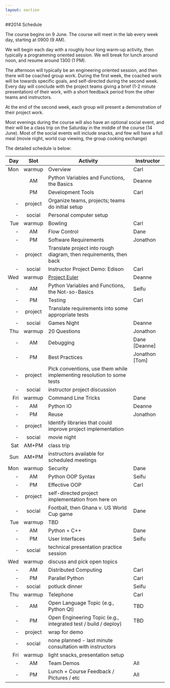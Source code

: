 ```yaml
---
layout: section
---
```

##2014 Schedule

The course begins on 9 June.  The course will meet in the lab every week day, starting at 0900 (9 AM).

We will begin each day with a roughly hour long warm-up activity, then typically a programming oriented session.
We will break for lunch around noon, and resume around 1300 (1 PM).

The afternoon will typically be an engineering oriented session, and then there will be coached group work.
During the first week, the coached work will be towards specific goals, and self-directed during the second week.
Every day will conclude with the project teams giving a brief (1-2 minute presentation) of their work, with a short
feedback period from the other teams and instructors.

At the end of the second week, each group will present a demonstration of their project work.

Most evenings during the course will also have an optional social event, and their will be a class trip on
the Saturday in the middle of the course (14 June).  Most of the social events
will include snacks, and few will have a full meal (movie night, world cup viewing,
the group cooking exchange)

The detailed schedule is below:

| Day | Slot | Activity | Instructor
---:|:----:|----------|-----------
| Mon | warmup | Overview | Carl
| | AM | Python Variables and Functions, the Basics | Deanne
|| PM | Development Tools | Carl
|-| project | Organize teams, projects; teams do initial setup
|-| social | Personal computer setup
| Tue | warmup | Bowling | Carl
|-| AM | Flow Control | Dane
|-| PM | Software Requirements | Jonathon
|-| project | Translate project into rough diagram, then requirements, then back
|-| social | Instructor Project Demo: Edison | Carl
| Wed | warmup | [Project Euler](http://projecteuler.net) | Deanne
|-| AM | Python Variables and Functions, the Not-so-Basics | Seifu
|-| PM | Testing | Carl
|-| project | Translate requirements into some appropriate tests
|-| social | Games Night | Deanne
| Thu | warmup | 20 Questions | Jonathon
|-| AM | Debugging | Dane [Deanne]
|-| PM | Best Practices | Jonathon [Tom]
|-| project | Pick conventions, use them while implementing resolution to some tests
|-| social | instructor project discussion
|Fri | warmup | Command Line Tricks | Dane
|-| AM | Python IO | Deanne
|-| PM | Reuse | Jonathon
|-| project | Identify libraries that could improve project implementation
|-| social | movie night
| Sat | AM+PM | class trip
| Sun | AM+PM | instructors available for scheduled meetings
| Mon | warmup | Security | Dane
|-| AM | Python OOP Syntax | Seifu
|-| PM | Effective OOP | Carl
|-| project | self-directed project implementation from here on
|-| social | Football, then Ghana v. US World Cup game | Dane
| Tue | warmup | TBD
|-| AM | Python + C++ | Dane
|-| PM | User Interfaces | Seifu
|-| social | technical presentation practice session
| Wed | warmup | discuss and pick open topics
|-| AM | Distributed Computing | Carl
|-| PM | Parallel Python | Carl
|-| social | potluck dinner | Seifu
| Thu | warmup | Telephone | Carl
|-| AM | Open Language Topic (e.g., Python Qt) | TBD
|-| PM | Open Engineering Topic (e.g., integrated test / build / deploy) | TBD
|-| project | wrap for demo
|-| social | none planned - last minute consultation with instructors
| Fri | warmup | light snacks, presentation setup
|-| AM | Team Demos | All
|-| PM | Lunch + Course Feedback / Pictures / etc | All
